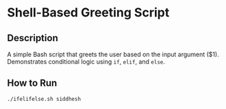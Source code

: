 # Shell-Based Greeting Script

## Description
A simple Bash script that greets the user based on the input argument ($1). Demonstrates conditional logic using `if`, `elif`, and `else`.

## How to Run

```bash
./ifelifelse.sh siddhesh
